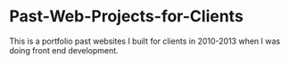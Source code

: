 # Past-Web-Projects-for-Clients
This is a portfolio past websites I built for clients in 2010-2013 when I was doing front end development. 



